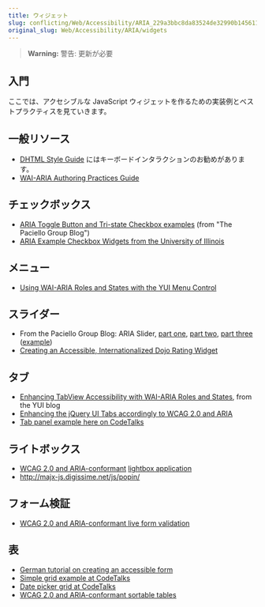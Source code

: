 ```yaml
---
title: ウィジェット
slug: conflicting/Web/Accessibility/ARIA_229a3bbc8da83524de32990b14561155
original_slug: Web/Accessibility/ARIA/widgets
---
```

> **Warning:** 警告: 更新が必要

## 入門

ここでは、アクセシブルな JavaScript ウィジェットを作るための実装例とベストプラクティスを見ていきます。

## 一般リソース

- [DHTML Style Guide](https://dev.aol.com/dhtml_style_guide) にはキーボードインタラクションのお勧めがあります。
- [WAI-ARIA Authoring Practices Guide](https://www.w3.org/wai/pf/aria-practices)

## チェックボックス

- [ARIA Toggle Button and Tri-state Checkbox examples](https://www.paciellogroup.com/blog/?p=53) (from "The Paciello Group Blog")
- [ARIA Example Checkbox Widgets from the University of Illinois](http://test.cita.uiuc.edu/aria/checkbox)

## メニュー

- [Using WAI-ARIA Roles and States with the YUI Menu Control](http://yuiblog.com/blog/2007/12/21/menu-waiaria/)

## スライダー

- From the Paciello Group Blog: ARIA Slider, [part one](https://www.paciellogroup.com/blog/?p=68), [part two](https://www.paciellogroup.com/blog/?p=69), [part three](https://www.paciellogroup.com/blog/?p=76) ([example](https://www.paciellogroup.com/blog/misc/ARIA/slider/))
- [Creating an Accessible, Internationalized Dojo Rating Widget](https://mindtrove.info/articles/creating-an-accessible-internationalized-dojo-rating-widget/)

## タブ

- [Enhancing TabView Accessibility with WAI-ARIA Roles and States](http://yuiblog.com/blog/2008/07/30/tabview-aria/), from the YUI blog
- [Enhancing the jQuery UI Tabs accordingly to WCAG 2.0 and ARIA](https://wiki.github.com/fnagel/jQuery-Accessible-RIA/tabs)
- [Tab panel example here on CodeTalks](https://codetalks.org/source/widgets/tabpanel/tabpanel1.html)

## ライトボックス

- [WCAG 2.0 and ARIA-](https://wiki.github.com/fnagel/jQuery-Accessible-RIA/lightbox)[conformant](https://wiki.github.com/fnagel/jQuery-Accessible-RIA/table) [lightbox application](https://wiki.github.com/fnagel/jQuery-Accessible-RIA/lightbox)
- <a class="external free" href="http://majx-js.digissime.net/js/popin/" rel="nofollow">http://majx-js.digissime.net/js/popin/</a>

## フォーム検証

- [WCAG 2.0 and ARIA-conformant live form validation](https://wiki.github.com/fnagel/jQuery-Accessible-RIA/formular)

## 表

- [German tutorial on creating an accessible form](https://www.einfach-fuer-alle.de/artikel/barrierefreie-formulare-mit-html-css-und-javascript/)
- [Simple grid example at CodeTalks](https://codetalks.org/source/widgets/grid/grid.sample.html)
- [Date picker grid at CodeTalks](https://codetalks.org/source/widgets/datepicker/datepicker.sample.html)
- [WCAG 2.0 and ARIA-conformant sortable tables](https://wiki.github.com/fnagel/jQuery-Accessible-RIA/table)
